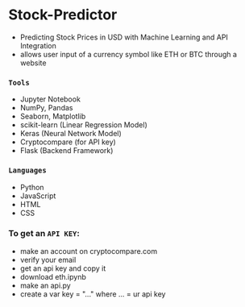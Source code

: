 # Stock-Predictor
- Predicting Stock Prices in USD with Machine Learning and API Integration
- allows user input of a currency symbol like ETH or BTC through a website

### ```Tools``` ###
- Jupyter Notebook
- NumPy, Pandas
- Seaborn, Matplotlib
- scikit-learn (Linear Regression Model)
- Keras (Neural Network Model)
- Cryptocompare (for API key)
- Flask (Backend Framework)

### ```Languages``` ###
- Python
- JavaScript
- HTML
- CSS

### To get an ```API KEY```:
  - make an account on cryptocompare.com
  - verify your email
  - get an api key and copy it
  - download eth.ipynb
  - make an api.py
  - create a var key = "..." where ... = ur api key
